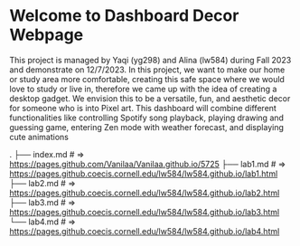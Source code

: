 # Welcome to Dashboard Decor Webpage

This project is managed by Yaqi (yg298) and Alina (lw584) during Fall 2023 and demonstrate on 12/7/2023.
In this project, we want to make our home or study area more comfortable, creating this safe space where we would love to study or live in, therefore we came up with the idea of creating a desktop gadget. We envision this to be a versatile, fun, and aesthetic decor for someone who is into Pixel art. This dashboard will combine different functionalities like controlling Spotify song playback, playing drawing and guessing game, entering Zen mode with weather forecast, and displaying cute animations

.
├── index.md    # => https://pages.github.com/Vanilaa/Vanilaa.github.io/5725
├── lab1.md     # => https://pages.github.coecis.cornell.edu/lw584/lw584.github.io/lab1.html
├── lab2.md 	# => https://pages.github.coecis.cornell.edu/lw584/lw584.github.io/lab2.html
├── lab3.md 	# => https://pages.github.coecis.cornell.edu/lw584/lw584.github.io/lab3.html
└── lab4.md		# => https://pages.github.coecis.cornell.edu/lw584/lw584.github.io/lab4.html
